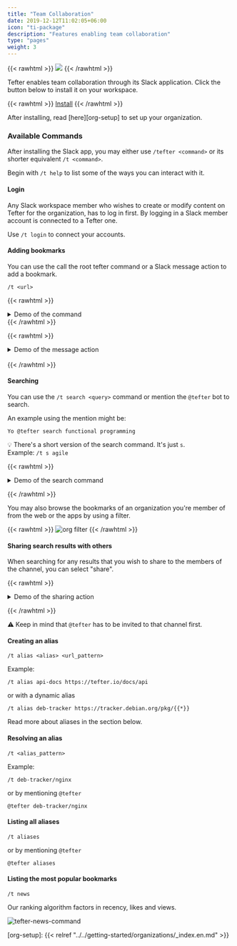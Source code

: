 ```yaml
---
title: "Team Collaboration"
date: 2019-12-12T11:02:05+06:00
icon: "ti-package"
description: "Features enabling team collaboration"
type: "pages"
weight: 3
---
```


{{< rawhtml >}}
  <img class="inpage-hero" src="/images/team_collaboration.svg"/>
{{< /rawhtml >}}

Tefter enables team collaboration through its Slack application.
Click the button below to install it on your workspace.

{{< rawhtml >}}
<a class="btn btn-primary" href="https://tefter.io/integrations/slack_direct_install_callback">Install</a>
{{< /rawhtml >}}

After installing, read [here][org-setup] to set up your organization.

### Available Commands

After installing the Slack app, you may either use `/tefter <command>` or its shorter
equivalent `/t <command>`.

Begin with `/t help` to list some of the ways you can interact with it.

#### Login

Any Slack workspace member who wishes to create or modify content on
Tefter for the organization, has to log in first. By logging in a Slack
member account is connected to a Tefter one.

Use `/t login` to connect your accounts.

#### Adding bookmarks

You can use the call the root tefter command or a Slack message action to add a bookmark.

```
/t <url>
```

{{< rawhtml >}}
<details>
  <summary>
  Demo of the command
  </summary>

  <img src="https://i.imgur.com/YBYWJyd.gif" alt="slack integration add bookmark">
</details>
{{< /rawhtml >}}

{{< rawhtml >}}
<details>
  <summary>
  Demo of the message action
  </summary>

  <img src="https://i.imgur.com/VQQ2OxX.gif" alt="slack integration add bookmark">
</details>

<br/>
{{< /rawhtml >}}

#### Searching

You can use the `/t search <query>` command or mention the
`@tefter` bot to search.

An example using the mention might be:

`Yo @tefter search functional programming`

:bulb: There's a short version of the search command. It's just `s`.  
Example: `/t s agile`

{{< rawhtml >}}
<details>
  <summary>
  Demo of the search command
  </summary>

  <img src="https://i.imgur.com/4wqaTL4.gif" alt="slack integration search command">
</details>

{{< /rawhtml >}}

You may also browse the bookmarks of an organization you're member of
from the web or the apps by using a filter.

{{< rawhtml >}}
  <img src="/images/org_filter.png" alt="org filter">
{{< /rawhtml >}}

#### Sharing search results with others

When searching for any results that you wish to share to the members of
the channel, you can select "share".

{{< rawhtml >}}
<details>
  <summary>
  Demo of the sharing action
  </summary>

  <img src="https://i.imgur.com/raQBXG9.png" alt="slack integration share action">

  <img src="https://i.imgur.com/rVmMTVj.png" alt="slack integration share action response">
</details>

{{< /rawhtml >}}

:warning: Keep in mind that `@tefter` has to be invited to that channel first.

#### Creating an alias

```
/t alias <alias> <url_pattern>
```

Example:

```
/t alias api-docs https://tefter.io/docs/api
```

or with a dynamic alias

```
/t alias deb-tracker https://tracker.debian.org/pkg/{{*}}
```

Read more about aliases in the section below.

#### Resolving an alias

```
/t <alias_pattern>
```

Example:

```
/t deb-tracker/nginx
```

or by mentioning `@tefter`

```
@tefter deb-tracker/nginx
```

#### Listing all aliases

```
/t aliases
```

or by mentioning `@tefter`

```
@tefter aliases
```

#### Listing the most popular bookmarks

```
/t news
```

Our ranking algorithm factors in recency, likes and views.

![tefter-news-command](https://i.imgur.com/XmrFUhs.png)

[org-setup]: {{< relref "../../getting-started/organizations/_index.en.md" >}}
